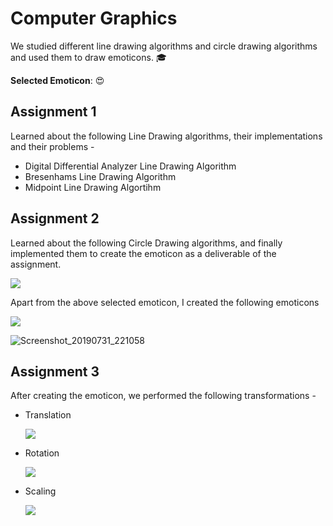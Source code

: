 # Computer Graphics

We studied different line drawing algorithms and circle drawing algorithms and used them to draw emoticons. :mortar_board:

**Selected Emoticon**: :heart_eyes:

## Assignment 1
Learned about the following Line Drawing algorithms, their implementations and their problems - 
 - Digital Differential Analyzer Line Drawing Algorithm
 - Bresenhams Line Drawing Algorithm
 - Midpoint Line Drawing Algortihm

 ## Assignment 2
Learned about the following Circle Drawing algorithms, and finally implemented them to create the emoticon as a deliverable of the assignment.

![](/home/msrivastava/Documents/SEMESTER5/Computer_Graphics/Images/Screenshot_20190731_220954.png)

Apart from the above selected emoticon, I created the following emoticons 

![](/home/msrivastava/Documents/SEMESTER5/Computer_Graphics/Images/Screenshot_20190731_221024.png)

![Screenshot_20190731_221058](/home/msrivastava/Documents/SEMESTER5/Computer_Graphics/Images/Screenshot_20190731_221058.png)

## Assignment 3

After creating the emoticon, we performed the following transformations - 

- Translation

  ![](/home/msrivastava/Documents/SEMESTER5/Computer_Graphics/Images/Screenshot_20190801_105402.png)

- Rotation

  ![](/home/msrivastava/Documents/SEMESTER5/Computer_Graphics/Images/Screenshot_20190801_105453.png)

- Scaling

  ![](/home/msrivastava/Documents/SEMESTER5/Computer_Graphics/Images/Screenshot_20190801_105609.png)

